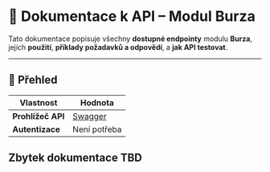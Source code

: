 # **📄 Dokumentace k API – Modul Burza**  
Tato dokumentace popisuje všechny **dostupné endpointy** modulu **Burza**, jejich **použití**, **příklady požadavků a odpovědí**, a **jak API testovat**.

---

## **📌 Přehled**
| **Vlastnost** | **Hodnota**                                                                                 |
|---------------|----------------------------------------------------------------------------------------------|
| **Prohlížeč API**  | [Swagger](https://stinburza.azurewebsites.net/swagger/index.html) |
| **Autentizace** | Není potřeba                                                                 |

## **Zbytek dokumentace TBD**
